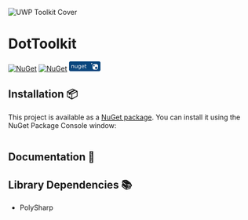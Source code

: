 ﻿![UWP Toolkit Cover](assets/uwp-toolkit-cover.png)

# DotToolkit

[![NuGet](https://img.shields.io/nuget/dt/AlexFalconFlores.UWP.Toolkit.svg)](https://www.nuget.org/stats/packages/AlexFalconFlores.UWP.Toolkit?groupby=Version) 
[![NuGet](https://img.shields.io/nuget/vpre/AlexFalconFlores.UWP.Toolkit.svg)](https://www.nuget.org/packages/AlexFalconFlores.UWP.Toolkit/)
<a href="https://www.nuget.org/packages/AlexFalconFlores.UWP.Toolkit">
    <img src="https://raw.githubusercontent.com/alexfalconflores/alexfalconflores/main/img/nuget-banner.svg" height=20 alt="Go to Nuget"/>
</a>


## Installation 📦
This project is available as a [NuGet package](https://www.nuget.org/packages/AlexFalconFlores.UWP.Toolkit). You can install it using the NuGet Package Console window:
```bash

```

## Documentation 📖

## Library Dependencies 📚
- PolySharp
